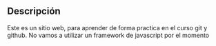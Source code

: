 ## Descripción

Este es un sitio web, para aprender de forma practica en el curso git y github.
No vamos a utilizar un framework de javascript por el momento
